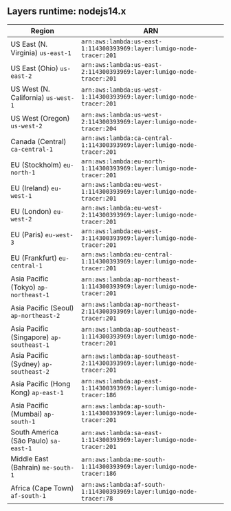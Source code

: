 Layers runtime: nodejs14.x
----
| Region | ARN |
| --- | --- |
|US East (N. Virginia)  `us-east-1`|`arn:aws:lambda:us-east-1:114300393969:layer:lumigo-node-tracer:201`|
|US East (Ohio)  `us-east-2`|`arn:aws:lambda:us-east-2:114300393969:layer:lumigo-node-tracer:201`|
|US West (N. California)  `us-west-1`|`arn:aws:lambda:us-west-1:114300393969:layer:lumigo-node-tracer:201`|
|US West (Oregon)  `us-west-2`|`arn:aws:lambda:us-west-2:114300393969:layer:lumigo-node-tracer:204`|
|Canada (Central)  `ca-central-1`|`arn:aws:lambda:ca-central-1:114300393969:layer:lumigo-node-tracer:201`|
|EU (Stockholm)  `eu-north-1`|`arn:aws:lambda:eu-north-1:114300393969:layer:lumigo-node-tracer:201`|
|EU (Ireland)  `eu-west-1`|`arn:aws:lambda:eu-west-1:114300393969:layer:lumigo-node-tracer:201`|
|EU (London)  `eu-west-2`|`arn:aws:lambda:eu-west-2:114300393969:layer:lumigo-node-tracer:201`|
|EU (Paris)  `eu-west-3`|`arn:aws:lambda:eu-west-3:114300393969:layer:lumigo-node-tracer:201`|
|EU (Frankfurt)  `eu-central-1`|`arn:aws:lambda:eu-central-1:114300393969:layer:lumigo-node-tracer:201`|
|Asia Pacific (Tokyo)  `ap-northeast-1`|`arn:aws:lambda:ap-northeast-1:114300393969:layer:lumigo-node-tracer:201`|
|Asia Pacific (Seoul)  `ap-northeast-2`|`arn:aws:lambda:ap-northeast-2:114300393969:layer:lumigo-node-tracer:201`|
|Asia Pacific (Singapore)  `ap-southeast-1`|`arn:aws:lambda:ap-southeast-1:114300393969:layer:lumigo-node-tracer:201`|
|Asia Pacific (Sydney)  `ap-southeast-2`|`arn:aws:lambda:ap-southeast-2:114300393969:layer:lumigo-node-tracer:201`|
|Asia Pacific (Hong Kong)  `ap-east-1`|`arn:aws:lambda:ap-east-1:114300393969:layer:lumigo-node-tracer:186`|
|Asia Pacific (Mumbai)  `ap-south-1`|`arn:aws:lambda:ap-south-1:114300393969:layer:lumigo-node-tracer:201`|
|South America (São Paulo)  `sa-east-1`|`arn:aws:lambda:sa-east-1:114300393969:layer:lumigo-node-tracer:201`|
|Middle East (Bahrain)  `me-south-1`|`arn:aws:lambda:me-south-1:114300393969:layer:lumigo-node-tracer:186`|
|Africa (Cape Town)  `af-south-1`|`arn:aws:lambda:af-south-1:114300393969:layer:lumigo-node-tracer:78`|
